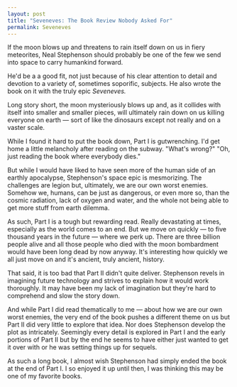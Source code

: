 ```yaml
---
layout: post
title: "Seveneves: The Book Review Nobody Asked For"
permalink: Seveneves
---
```


If the moon blows up and threatens to rain itself down on us in fiery meteorites, Neal Stephenson should probably be one of the few we send into space to carry humankind forward.

He'd be a a good fit, not just because of his clear attention to detail and devotion to a variety of, sometimes soporific, subjects. He also wrote the book on it with the truly epic *Seveneves.*

Long story short, the moon mysteriously blows up and, as it collides with itself into smaller and smaller pieces, will ultimately rain down on us killing everyone on earth — sort of like the dinosaurs except not really and on a vaster scale.

While I found it hard to put the book down, Part I is gutwrenching. I'd get home a little melancholy after reading on the subway. "What's wrong?" "Oh, just reading the book where everybody dies."

But while I would have liked to have seen more of the human side of an earthly apocalypse, Stephenson's space epic is mesmorizing. The challenges are legion but, ultimately, we are our own worst enemies. Somehow we, humans, can be just as dangerous, or even more so, than the cosmic radiation, lack of oxygen and water, and the whole not being able to get more stuff from earth dilemma. 

As such, Part I is a tough but rewarding read. Really devastating at times, especially as the world comes to an end. But we move on quickly — to five thousand years in the future — where we perk up. There are three billion people alive and all those people who died with the moon bombardment would have been long dead by now anyway. It's interesting how quickly we all just move on and it's ancient, truly ancient, history.

That said, it is too bad that Part II didn't quite deliver. Stephenson revels in imagining future technology and strives to explain how it would work thoroughly. It may have been my lack of imagination but they're hard to comprehend and slow the story down.

And while Part I did read thematically to me — about how we are our own worst enemies, the very end of the book pushes a different theme on us but Part II did very little to explore that idea. Nor does Stephenson develop the plot as intricately. Seemingly every detail is explored in Part I and the early portions of Part II but by the end he seems to have either just wanted to get it over with or he was setting things up for sequels.

As such a long book, I almost wish Stephenson had simply ended the book at the end of Part I. I so enjoyed it up until then, I was thinking this may be one of my favorite books.
